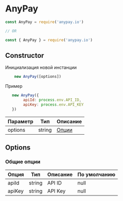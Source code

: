 # AnyPay

```js
const AnyPay = require('anypay.io')

// OR

const { AnyPay } = require('anypay.io')
```

## Constructor
Инициализация новой инстанции
```js
    new AnyPay([options])
```

Пример
```js
   new AnyPay({
        apiId: process.env.API_ID,
        apiKey: process.env.API_KEY
   })
```

| Параметр | Тип | Описание |
|----------|--------|-------------------|
| options  | string | [Опции](#options) |

## Options
### Общие опции

| Опция | Тип | Описание | По умолчанию |
|----------|--------|-----------------------------------|--------------|
| apiId    | string | API ID | null |
| apiKey | string | API Key | null |
